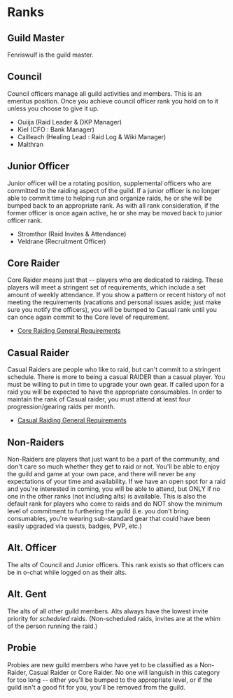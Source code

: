# Ranks

## Guild Master
Fenriswulf is the guild master.

## Council
Council officers manage all guild activities and members. This is an emeritus position. Once you achieve council officer rank you hold on to it unless you choose to give it up.

* Ouiija (Raid Leader & DKP Manager)
* Kiel (CFO : Bank Manager)
* Cailleach (Healing Lead : Raid Log & Wiki Manager)
* Malthran

## Junior Officer
Junior officer will be a rotating position, supplemental officers who are committed to the raiding aspect of the guild. If a junior officer is no longer able to commit time to helping run and organize raids, he or she will be bumped back to an appropriate rank. As with all rank consideration, if the former officer is once again active, he or she may be moved back to junior officer rank.

* Stromthor (Raid Invites & Attendance)
* Veldrane (Recruitment Officer)

## Core Raider
Core Raider means just that -- players who are dedicated to raiding. These players will meet a stringent set of requirements, which include a set amount of weekly attendance. If you show a pattern or recent history of not meeting the requirements (vacations and personal issues aside; just make sure you notify the officers), you will be bumped to Casual rank until you can once again commit to the Core level of requirement.

* [Core Raiding General Requirements](Core_Raiding_General_Requirements)

## Casual Raider
Casual Raiders are people who like to raid, but can't commit to a stringent schedule. There is more to being a casual RAIDER than a casual player. You must be willing to put in time to upgrade your own gear. If called upon for a raid you will be expected to have the appropriate consumables. In order to maintain the rank of Casual raider, you must attend at least four progression/gearing raids per month.

* [Casual Raiding General Requirements](Casual_Raiding_General_Requirements)

## Non-Raiders
Non-Raiders are players that just want to be a part of the community, and don't care so much whether they get to raid or not. You'll be able to enjoy the guild and game at your own pace, and there will never be any expectations of your time and availability. If we have an open spot for a raid and you're interested in coming, you will be able to attend, but ONLY if no one in the other ranks (not including alts) is available. This is also the default rank for players who come to raids and do NOT show the minimum level of commitment to furthering the guild (i.e. you don't bring consumables, you're wearing sub-standard gear that could have been easily upgraded via quests, badges, PVP, etc.)


## Alt. Officer
The alts of Council and Junior officers. This rank exists so that officers can be in o-chat while logged on as their alts.


## Alt. Gent
The alts of all other guild members. Alts always have the lowest invite priority for *scheduled* raids. (Non-scheduled raids, invites are at the whim of the person running the raid.)


## Probie
Probies are new guild members who have yet to be classified as a Non-Raider, Casual Raider or Core Raider. No one will languish in this category for too long -- either you'll be bumped to the appropriate level, or if the guild isn't a good fit for you, you'll be removed from the guild.